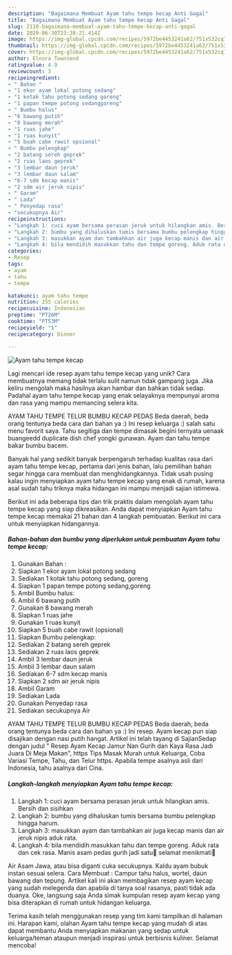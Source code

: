 ```yaml
---
description: "Bagaimana Membuat Ayam tahu tempe kecap Anti Gagal"
title: "Bagaimana Membuat Ayam tahu tempe kecap Anti Gagal"
slug: 2110-bagaimana-membuat-ayam-tahu-tempe-kecap-anti-gagal
date: 2020-06-30T23:38:21.414Z
image: https://img-global.cpcdn.com/recipes/5972be4453241a62/751x532cq70/ayam-tahu-tempe-kecap-foto-resep-utama.jpg
thumbnail: https://img-global.cpcdn.com/recipes/5972be4453241a62/751x532cq70/ayam-tahu-tempe-kecap-foto-resep-utama.jpg
cover: https://img-global.cpcdn.com/recipes/5972be4453241a62/751x532cq70/ayam-tahu-tempe-kecap-foto-resep-utama.jpg
author: Elnora Townsend
ratingvalue: 4.9
reviewcount: 3
recipeingredient:
- " Bahan "
- "1 ekor ayam lokal potong sedang"
- "1 kotak tahu potong sedang goreng"
- "1 papan tempe potong sedanggoreng"
- " Bumbu halus"
- "6 bawang putih"
- "8 bawang merah"
- "1 ruas jahe"
- "1 ruas kunyit"
- "5 buah cabe rawit opsional"
- " Bumbu pelengkap"
- "2 batang sereh geprek"
- "2 ruas laos geprek"
- "3 lembar daun jeruk"
- "3 lembar daun salam"
- "6-7 sdm kecap manis"
- "2 sdm air jeruk nipis"
- " Garam"
- " Lada"
- " Penyedap rasa"
- "secukupnya Air"
recipeinstructions:
- "Langkah 1: cuci ayam bersama perasan jeruk untuk hilangkan amis. Bersih dan sisihkan"
- "Langkah 2: bumbu yang dihaluskan tumis bersama bumbu pelengkap hingga harum."
- "Langkah 3: masukkan ayam dan tambahkan air juga kecap manis dan air jeruk nipis aduk rata."
- "Langkah 4: bila mendidih masukkan tahu dan tempe goreng. Aduk rata dan cek rasa. Manis asam pedas gurih jadi satu🤤 selamat menikmati🤗"
categories:
- Resep
tags:
- ayam
- tahu
- tempe

katakunci: ayam tahu tempe 
nutrition: 255 calories
recipecuisine: Indonesian
preptime: "PT26M"
cooktime: "PT53M"
recipeyield: "1"
recipecategory: Dinner

---
```



![Ayam tahu tempe kecap](https://img-global.cpcdn.com/recipes/5972be4453241a62/751x532cq70/ayam-tahu-tempe-kecap-foto-resep-utama.jpg)

Lagi mencari ide resep ayam tahu tempe kecap yang unik? Cara membuatnya memang tidak terlalu sulit namun tidak gampang juga. Jika keliru mengolah maka hasilnya akan hambar dan bahkan tidak sedap. Padahal ayam tahu tempe kecap yang enak selayaknya mempunyai aroma dan rasa yang mampu memancing selera kita.

AYAM TAHU TEMPE TELUR BUMBU KECAP PEDAS Beda daerah, beda orang tentunya beda cara dan bahan ya :) Ini resep keluarga :) salah satu menu favorit saya. Tahu segitiga dan tempe dimasak begini ternyata uenaak buangeedd duplicate dish chef yongki gunawan. Ayam dan tahu tempe bakar bumbu bacem.

Banyak hal yang sedikit banyak berpengaruh terhadap kualitas rasa dari ayam tahu tempe kecap, pertama dari jenis bahan, lalu pemilihan bahan segar hingga cara membuat dan menghidangkannya. Tidak usah pusing kalau ingin menyiapkan ayam tahu tempe kecap yang enak di rumah, karena asal sudah tahu triknya maka hidangan ini mampu menjadi sajian istimewa.


Berikut ini ada beberapa tips dan trik praktis dalam mengolah ayam tahu tempe kecap yang siap dikreasikan. Anda dapat menyiapkan Ayam tahu tempe kecap memakai 21 bahan dan 4 langkah pembuatan. Berikut ini cara untuk menyiapkan hidangannya.

<!--inarticleads1-->

##### Bahan-bahan dan bumbu yang diperlukan untuk pembuatan Ayam tahu tempe kecap:

1. Gunakan  Bahan :
1. Siapkan 1 ekor ayam lokal potong sedang
1. Sediakan 1 kotak tahu potong sedang, goreng
1. Siapkan 1 papan tempe potong sedang,goreng
1. Ambil  Bumbu halus:
1. Ambil 6 bawang putih
1. Gunakan 8 bawang merah
1. Siapkan 1 ruas jahe
1. Gunakan 1 ruas kunyit
1. Siapkan 5 buah cabe rawit (opsional)
1. Siapkan  Bumbu pelengkap:
1. Sediakan 2 batang sereh geprek
1. Sediakan 2 ruas laos geprek
1. Ambil 3 lembar daun jeruk
1. Ambil 3 lembar daun salam
1. Sediakan 6-7 sdm kecap manis
1. Siapkan 2 sdm air jeruk nipis
1. Ambil  Garam
1. Sediakan  Lada
1. Gunakan  Penyedap rasa
1. Sediakan secukupnya Air


AYAM TAHU TEMPE TELUR BUMBU KECAP PEDAS Beda daerah, beda orang tentunya beda cara dan bahan ya :) Ini resep. Ayam kecap pun siap disajikan dengan nasi putih hangat. Artikel ini telah tayang di SajianSedap dengan judul &#34; Resep Ayam Kecap Jamur Nan Gurih dan Kaya Rasa Jadi Juara Di Meja Makan&#34;, https Tips Masak Murah untuk Keluarga, Coba Variasi Tempe, Tahu, dan Telur https. Apabila tempe asalnya asli dari Indonesia, tahu asalnya dari Cina. 

<!--inarticleads2-->

##### Langkah-langkah menyiapkan Ayam tahu tempe kecap:

1. Langkah 1: cuci ayam bersama perasan jeruk untuk hilangkan amis. Bersih dan sisihkan
1. Langkah 2: bumbu yang dihaluskan tumis bersama bumbu pelengkap hingga harum.
1. Langkah 3: masukkan ayam dan tambahkan air juga kecap manis dan air jeruk nipis aduk rata.
1. Langkah 4: bila mendidih masukkan tahu dan tempe goreng. Aduk rata dan cek rasa. Manis asam pedas gurih jadi satu🤤 selamat menikmati🤗


Air Asam Jawa, atau bisa diganti cuka secukupnya. Kaldu ayam bubuk instan sesuai selera. Cara Membuat : Campur tahu halus, wortel, daun bawang dan tepung. Artikel kali ini akan membagikan resep ayam kecap yang sudah melegenda dan apabila di tanya soal rasanya, pasti tidak ada duanya. Oke, langsung saja Anda simak kumpulan resep ayam kecap yang bisa diterapkan di rumah untuk hidangan keluarga. 

Terima kasih telah menggunakan resep yang tim kami tampilkan di halaman ini. Harapan kami, olahan Ayam tahu tempe kecap yang mudah di atas dapat membantu Anda menyiapkan makanan yang sedap untuk keluarga/teman ataupun menjadi inspirasi untuk berbisnis kuliner. Selamat mencoba!

